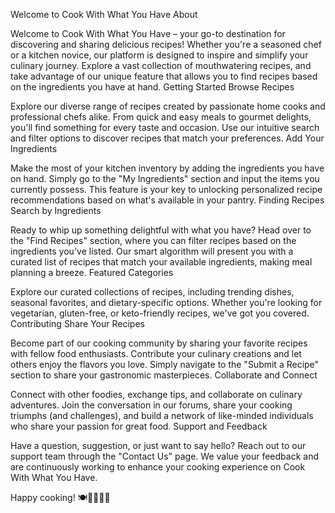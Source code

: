 Welcome to Cook With What You Have
About

Welcome to Cook With What You Have – your go-to destination for discovering and sharing delicious recipes! Whether you're a seasoned chef or a kitchen novice, our platform is designed to inspire and simplify your culinary journey. Explore a vast collection of mouthwatering recipes, and take advantage of our unique feature that allows you to find recipes based on the ingredients you have at hand.
Getting Started
Browse Recipes

Explore our diverse range of recipes created by passionate home cooks and professional chefs alike. From quick and easy meals to gourmet delights, you'll find something for every taste and occasion. Use our intuitive search and filter options to discover recipes that match your preferences.
Add Your Ingredients

Make the most of your kitchen inventory by adding the ingredients you have on hand. Simply go to the "My Ingredients" section and input the items you currently possess. This feature is your key to unlocking personalized recipe recommendations based on what's available in your pantry.
Finding Recipes
Search by Ingredients

Ready to whip up something delightful with what you have? Head over to the "Find Recipes" section, where you can filter recipes based on the ingredients you've listed. Our smart algorithm will present you with a curated list of recipes that match your available ingredients, making meal planning a breeze.
Featured Categories

Explore our curated collections of recipes, including trending dishes, seasonal favorites, and dietary-specific options. Whether you're looking for vegetarian, gluten-free, or keto-friendly recipes, we've got you covered.
Contributing
Share Your Recipes

Become part of our cooking community by sharing your favorite recipes with fellow food enthusiasts. Contribute your culinary creations and let others enjoy the flavors you love. Simply navigate to the "Submit a Recipe" section to share your gastronomic masterpieces.
Collaborate and Connect

Connect with other foodies, exchange tips, and collaborate on culinary adventures. Join the conversation in our forums, share your cooking triumphs (and challenges), and build a network of like-minded individuals who share your passion for great food.
Support and Feedback

Have a question, suggestion, or just want to say hello? Reach out to our support team through the "Contact Us" page. We value your feedback and are continuously working to enhance your cooking experience on Cook With What You Have.

Happy cooking! 🍽️👩‍🍳👨‍🍳
